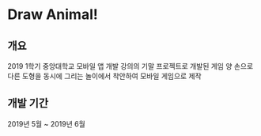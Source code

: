 # Draw Animal! 

## 개요
2019 1학기 중앙대학교 모바일 앱 개발 강의의 기말 프로젝트로 개발된 게임
양 손으로 다른 도형을 동시에 그리는 놀이에서 착안하여 모바일 게임으로 제작

## 개발 기간
2019년 5월 ~ 2019년 6월 
